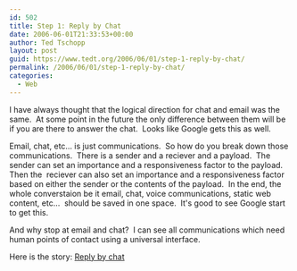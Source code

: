 ```yaml
---
id: 502
title: Step 1: Reply by Chat
date: 2006-06-01T21:33:53+00:00
author: Ted Tschopp
layout: post
guid: https://www.tedt.org/2006/06/01/step-1-reply-by-chat/
permalink: /2006/06/01/step-1-reply-by-chat/
categories:
  - Web
---
```

I have always thought that the logical direction for chat and email was the same.&#160; At some point in the future the only difference between them will be if you are there to answer the chat.&#160; Looks like Google gets this as well.&#160; 

Email, chat, etc&#8230; is just communications.&#160; So how do you break down those communications.&#160; There is a sender and a reciever and a payload.&#160; The sender can set an importance and a responsiveness factor to the payload.&#160; Then the&#160; reciever can also set an importance and a responsiveness factor based on either the sender or the contents of the payload.&#160; In the end, the whole converstaion be it email, chat, voice communications, static web content, etc&#8230;&#160; should be saved in one space.&#160; It's good to see Google start to get this. 

And why stop at email and chat?&#160; I can see all communications which need human points of contact using a universal interface. 

Here is the story: [Reply by chat](http://googleblog.blogspot.com/2006/06/reply-by-chat.html)